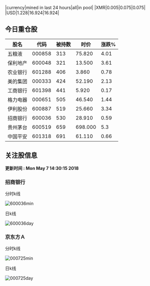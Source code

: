|currency|mined in last 24 hours|all|in pool|
|XMR|0.005|0.075|0.075|
|USD|1.228|16.924|16.924|

## 今日重仓股 

|股名|代码|被持数|时价|涨跌%|
|---|---|---|---|---|
|五粮液|000858|313|75.820|4.01|
|保利地产|600048|321|13.500|3.61|
|农业银行|601288|406|3.860|0.78|
|美的集团|000333|424|52.190|2.13|
|工商银行|601398|441|5.920|0.17|
|格力电器|000651|505|46.540|1.44|
|伊利股份|600887|519|25.660|3.34|
|招商银行|600036|530|28.910|0.59|
|贵州茅台|600519|659|698.000|5.3|
|中国平安|601318|691|61.110|0.66|

## 关注股信息
**更新时间 : Mon May  7 14:30:15 2018**
### 招商银行 
分时k线

![600036min](http://image.sinajs.cn/newchart/min/n/sh600036.gif)

日k线

![600036day](http://image.sinajs.cn/newchart/daily/n/sh600036.gif)

### 京东方Ａ 
分时k线

![000725min](http://image.sinajs.cn/newchart/min/n/sz000725.gif)

日k线

![000725day](http://image.sinajs.cn/newchart/daily/n/sz000725.gif)
